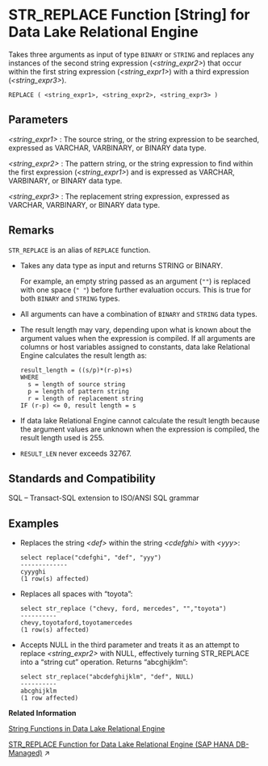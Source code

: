 <!-- loioa5857e0a84f210158b54cac40679f568 -->

# STR\_REPLACE Function \[String\] for Data Lake Relational Engine

Takes three arguments as input of type `BINARY` or `STRING` and replaces any instances of the second string expression \(*<string\_expr2\>*\) that occur within the first string expression \(*<string\_expr1\>*\) with a third expression \(*<string\_expr3\>*\).



```
REPLACE ( <string_expr1>, <string_expr2>, <string_expr3> )
```



<a name="loioa5857e0a84f210158b54cac40679f568__STR_REPLACE_parm1"/>

## Parameters

 *<string\_expr1\>*
 :   The source string, or the string expression to be searched, expressed as VARCHAR, VARBINARY, or BINARY data type.

  *<string\_expr2\>*
 :   The pattern string, or the string expression to find within the first expression \(*<string\_expr1\>*\) and is expressed as VARCHAR, VARBINARY, or BINARY data type.

  *<string\_expr3\>*
 :   The replacement string expression, expressed as VARCHAR, VARBINARY, or BINARY data type.

 

<a name="loioa5857e0a84f210158b54cac40679f568__STR_REPLACE_remarks1"/>

## Remarks

`STR_REPLACE` is an alias of `REPLACE` function.

-   Takes any data type as input and returns STRING or BINARY.

    For example, an empty string passed as an argument \(`""`\) is replaced with one space \(`" "`\) before further evaluation occurs. This is true for both `BINARY` and `STRING` types.

-   All arguments can have a combination of `BINARY` and `STRING` data types.

-   The result length may vary, depending upon what is known about the argument values when the expression is compiled. If all arguments are columns or host variables assigned to constants, data lake Relational Engine calculates the result length as:

    ```
    result_length = ((s/p)*(r-p)+s)
    WHERE
      s = length of source string
      p = length of pattern string
      r = length of replacement string
    IF (r-p) <= 0, result length = s
    ```

-   If data lake Relational Engine cannot calculate the result length because the argument values are unknown when the expression is compiled, the result length used is 255.

-   `RESULT_LEN` never exceeds 32767.




<a name="loioa5857e0a84f210158b54cac40679f568__STR_REPLACE_standards1"/>

## Standards and Compatibility

SQL – Transact-SQL extension to ISO/ANSI SQL grammar



<a name="loioa5857e0a84f210158b54cac40679f568__STR_REPLACE_example1"/>

## Examples

-   Replaces the string *<def\>* within the string *<cdefghi\>* with *<yyy\>*:

    ```
    select replace("cdefghi", "def", "yyy")
    -------------
    cyyyghi
    (1 row(s) affected)
    ```

-   Replaces all spaces with “toyota”:

    ```
    select str_replace ("chevy, ford, mercedes", "","toyota")
    ----------
    chevy,toyotaford,toyotamercedes
    (1 row(s) affected)
    ```

-   Accepts NULL in the third parameter and treats it as an attempt to replace *<string\_expr2\>* with NULL, effectively turning STR\_REPLACE into a “string cut” operation. Returns “abcghijklm”:

    ```
    select str_replace("abcdefghijklm", "def", NULL)
    ----------
    abcghijklm
    (1 row affected)
    ```


**Related Information**  


[String Functions in Data Lake Relational Engine](string-functions-in-data-lake-relational-engine-a52d1d9.md "String functions perform conversion, extraction, or manipulation operations on strings, or return information about strings.")

[STR_REPLACE Function for Data Lake Relational Engine (SAP HANA DB-Managed)](https://help.sap.com/viewer/a898e08b84f21015969fa437e89860c8/2023_1_QRC/en-US/d0e04740ba8f44cfb34a48fe3c6e06ae.html "Takes three arguments as input of type BINARY or STRING and replaces any instances of the second string expression (string_expr2) that occur within the first string expression (string_expr1) with a third expression (string_expr3).") :arrow_upper_right:

